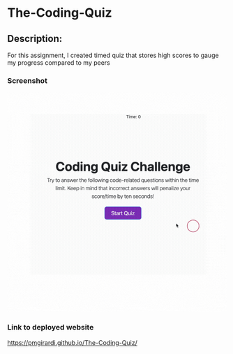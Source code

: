 # The-Coding-Quiz

## Description:

For this assignment, I created timed quiz that stores high scores to gauge my progress compared to my peers

### Screenshot

![Deployed Website](assets/images/demo_site.gif) 

### Link to deployed website

https://pmgirardi.github.io/The-Coding-Quiz/

